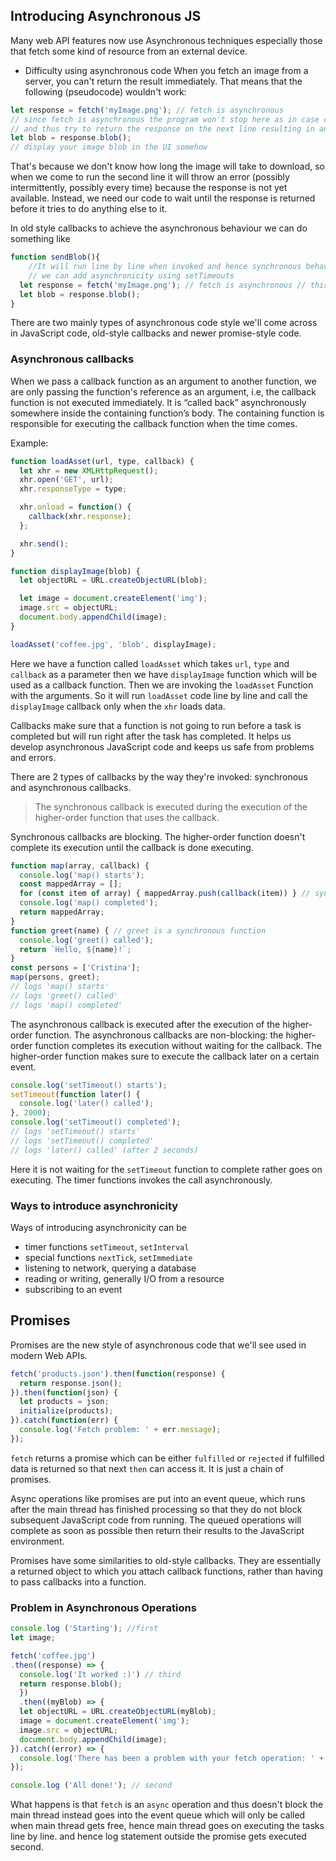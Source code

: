 ## Introducing Asynchronous JS

Many web API features now use Asynchronous techniques especially those that fetch some kind of resource from an external device. 

- Difficulty using asynchronous code
When you fetch an image from a server, you can't return the result immediately. That means that the following (pseudocode) wouldn't work:
```js
let response = fetch('myImage.png'); // fetch is asynchronous
// since fetch is asynchronous the program won't stop here as in case of synchronous code 
// and thus try to return the response on the next line resulting in an error 
let blob = response.blob();
// display your image blob in the UI somehow
```
That's because we don't know how long the image will take to download, so when we come to run the second line it will throw an error (possibly intermittently, possibly every time) because the response is not yet available. Instead, we need our code to wait until the response is returned before it tries to do anything else to it.

In old style callbacks to achieve the asynchronous behaviour we can do something like
```js
function sendBlob(){
    //It will run line by line when invoked and hence synchronous behaviour and still will block the main thread.
    // we can add asynchronicity using setTimeouts
  let response = fetch('myImage.png'); // fetch is asynchronous // this will not block the code execution 
  let blob = response.blob();  
}
```

There are two mainly types of asynchronous code style we'll come across in JavaScript code, old-style callbacks and newer promise-style code.

### Asynchronous callbacks
When we pass a callback function as an argument to another function, we are only passing the function's reference as an argument, i.e, the callback function is not executed immediately. It is “called back” asynchronously somewhere inside the containing function’s body. The containing function is responsible for executing the callback function when the time comes.

Example: 
```js
function loadAsset(url, type, callback) {
  let xhr = new XMLHttpRequest();
  xhr.open('GET', url);
  xhr.responseType = type;

  xhr.onload = function() {
    callback(xhr.response);
  };

  xhr.send();
}

function displayImage(blob) {
  let objectURL = URL.createObjectURL(blob);

  let image = document.createElement('img');
  image.src = objectURL;
  document.body.appendChild(image);
}

loadAsset('coffee.jpg', 'blob', displayImage);
```

Here we have a function called ``loadAsset`` which takes ``url``, ``type`` and ``callback`` as a parameter then we have ``displayImage`` function which will be used as a callback function. 
Then we are invoking the ``loadAsset`` Function with the arguments. So it will run ``loadAsset`` code line by line and call the ``displayImage`` callback only when the ``xhr`` loads data. 

Callbacks make sure that a function is not going to run before a task is completed but will run right after the task has completed. It helps us develop asynchronous JavaScript code and keeps us safe from problems and errors.

There are 2 types of callbacks by the way they're invoked: synchronous and asynchronous callbacks.

> The synchronous callback is executed during the execution of the higher-order function that uses the  callback.

Synchronous callbacks are blocking. The higher-order function doesn't complete its execution until the callback is done executing.

```js
function map(array, callback) {
  console.log('map() starts');
  const mappedArray = [];
  for (const item of array) { mappedArray.push(callback(item)) } // synchronous behaviour won't pass from here until completed // it is being called synchronously
  console.log('map() completed');
  return mappedArray;
}
function greet(name) { // greet is a synchronous function 
  console.log('greet() called');
  return `Hello, ${name}!`;
}
const persons = ['Cristina'];
map(persons, greet);
// logs 'map() starts'
// logs 'greet() called'
// logs 'map() completed'
```

The asynchronous callback is executed after the execution of the higher-order function. The asynchronous callbacks are non-blocking: the higher-order function completes its execution without waiting for the callback. The higher-order function makes sure to execute the callback later on a certain event.

```js
console.log('setTimeout() starts');
setTimeout(function later() {
  console.log('later() called');
}, 2000);
console.log('setTimeout() completed');
// logs 'setTimeout() starts'
// logs 'setTimeout() completed'
// logs 'later() called' (after 2 seconds)
```
Here it is not waiting for the ``setTimeout`` function to complete rather goes on executing. 
The timer functions invokes the call asynchronously. 

### Ways to introduce asynchronicity
Ways of introducing asynchronicity can be
- timer functions ``setTimeout``, ``setInterval``
- special functions ``nextTick``, ``setImmediate``
- listening to network, querying a database
- reading or writing, generally I/O from a resource
- subscribing to an event

## Promises 

Promises are the new style of asynchronous code that we'll see used in modern Web APIs. 

```js
fetch('products.json').then(function(response) {
  return response.json();
}).then(function(json) {
  let products = json;
  initialize(products);
}).catch(function(err) {
  console.log('Fetch problem: ' + err.message);
});
```

``fetch`` returns a promise which can be either ``fulfilled`` or ``rejected`` if fulfilled data is returned so that next ``then`` can access it. It is just a chain of promises. 

Async operations like promises are put into an event queue, which runs after the main thread has finished processing so that they do not block subsequent JavaScript code from running. The queued operations will complete as soon as possible then return their results to the JavaScript environment.

Promises have some similarities to old-style callbacks. They are essentially a returned object to which you attach callback functions, rather than having to pass callbacks into a function.

### Problem in Asynchronous Operations

```js
console.log ('Starting'); //first
let image;

fetch('coffee.jpg')
.then((response) => {
  console.log('It worked :)') // third
  return response.blob();
  })
  .then((myBlob) => {
  let objectURL = URL.createObjectURL(myBlob);
  image = document.createElement('img');
  image.src = objectURL;
  document.body.appendChild(image);
}).catch((error) => {
  console.log('There has been a problem with your fetch operation: ' + error.message);
});

console.log ('All done!'); // second
```

What happens is that ``fetch`` is an ``async`` operation and thus doesn't block the main thread instead goes into the event queue which will only be called when main thread gets free, hence main thread goes on executing the tasks line by line. and hence log statement outside the promise gets executed second. 